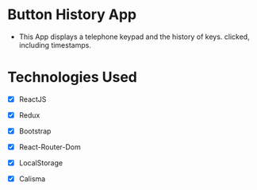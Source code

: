 # Button History App

- This App displays a telephone keypad and the history of keys.
  clicked, including timestamps.

# Technologies Used

- [x] ReactJS
- [x] Redux
- [x] Bootstrap
- [x] React-Router-Dom
- [x] LocalStorage
- [x] Calisma


